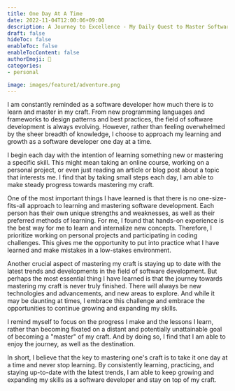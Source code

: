 ```yaml
---
title: One Day At A Time
date: 2022-11-04T12:00:06+09:00
description: A Journey to Excellence - My Daily Quest to Master Software Development
draft: false
hideToc: false
enableToc: false
enableTocContent: false
authorEmoji: 🤖
categories:
- personal

image: images/feature1/adventure.png
---
```


I am constantly reminded as a software developer how much there is to learn and master in my craft. From new programming languages and frameworks to design patterns and best practices, the field of software development is always evolving. However, rather than feeling overwhelmed by the sheer breadth of knowledge, I choose to approach my learning and growth as a software developer one day at a time.

I begin each day with the intention of learning something new or mastering a specific skill. This might mean taking an online course, working on a personal project, or even just reading an article or blog post about a topic that interests me. I find that by taking small steps each day, I am able to make steady progress towards mastering my craft.

One of the most important things I have learned is that there is no one-size-fits-all approach to learning and mastering software development. Each person has their own unique strengths and weaknesses, as well as their preferred methods of learning. For me, I found that hands-on experience is the best way for me to learn and internalize new concepts. Therefore, I prioritize working on personal projects and participating in coding challenges. This gives me the opportunity to put into practice what I have learned and make mistakes in a low-stakes environment.

Another crucial aspect of mastering my craft is staying up to date with the latest trends and developments in the field of software development. But perhaps the most essential thing I have learned is that the journey towards mastering my craft is never truly finished. There will always be new technologies and advancements, and new areas to explore. And while it may be daunting at times, I embrace this challenge and embrace the opportunities to continue growing and expanding my skills.

I remind myself to focus on the progress I make and the lessons I learn, rather than becoming fixated on a distant and potentially unattainable goal of becoming a "master" of my craft. And by doing so, I find that I am able to enjoy the journey, as well as the destination.

In short, I believe that the key to mastering one's craft is to take it one day at a time and never stop learning. By consistently learning, practicing, and staying up-to-date with the latest trends, I am able to keep growing and expanding my skills as a software developer and stay on top of my craft. 